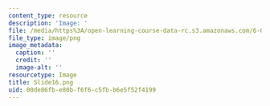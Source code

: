 ```yaml
---
content_type: resource
description: 'Image: '
file: /media/https%3A/open-learning-course-data-rc.s3.amazonaws.com/6-004-computation-structures-spring-2017/00de86fbe80bf6f6c5fbb6e5f52f4199_Slide16.png
file_type: image/png
image_metadata:
  caption: ''
  credit: ''
  image-alt: ''
resourcetype: Image
title: Slide16.png
uid: 00de86fb-e80b-f6f6-c5fb-b6e5f52f4199
---
```


